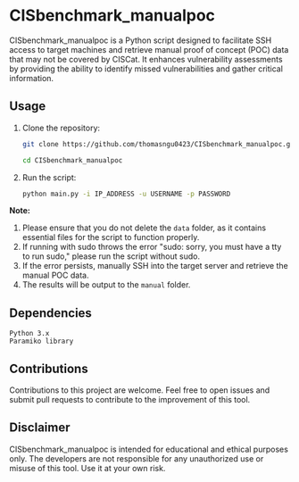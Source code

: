 # CISbenchmark_manualpoc

CISbenchmark_manualpoc is a Python script designed to facilitate SSH access to target machines and retrieve manual proof of concept (POC) data that may not be covered by CISCat. It enhances vulnerability assessments by providing the ability to identify missed vulnerabilities and gather critical information.

## Usage
  
1. Clone the repository:

   ```bash
   git clone https://github.com/thomasngu0423/CISbenchmark_manualpoc.git
   ```
   ```bash
   cd CISbenchmark_manualpoc

2. Run the script:
   ```bash
   python main.py -i IP_ADDRESS -u USERNAME -p PASSWORD

**Note:** 
1. Please ensure that you do not delete the `data` folder, as it contains essential files for the script to function properly.
2. If running with sudo throws the error "sudo: sorry, you must have a tty to run sudo," please run the script without sudo.
3. If the error persists, manually SSH into the target server and retrieve the manual POC data.
4. The results will be output to the `manual` folder.

## Dependencies

    Python 3.x
    Paramiko library

## Contributions

Contributions to this project are welcome. Feel free to open issues and submit pull requests to contribute to the improvement of this tool.

## Disclaimer

CISbenchmark_manualpoc is intended for educational and ethical purposes only. The developers are not responsible for any unauthorized use or misuse of this tool. Use it at your own risk.
